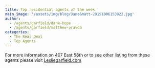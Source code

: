 ```yaml
---
title: Top residential agents of the week
main_image: '/assets/img/blog/Dane&matt-20151006153822.jpg'
author:
  - /agents/garfield/dane-hope
  - /agents/garfield/matthew-pravda
categories:
  - The Real Deal
  - Top Agents
---
```

<p>For more information on 407 East 58th or to see other listing from these agents please visit <a target="_blank" href="http://lesliegarfield.com/agent/18">Lesliegarfield.com</a>
</p>